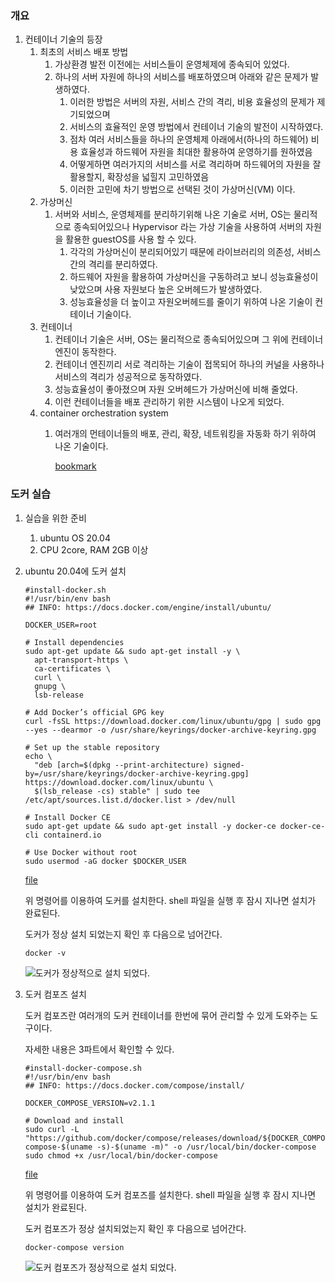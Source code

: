 
### 개요

1. 컨테이너 기술의 등장
	1. 최초의 서비스 배포 방법
		1. 가상환경 발전 이전에는 서비스들이 운영체제에 종속되어 있었다.
		2. 하나의 서버 자원에 하나의 서비스를 배포하였으며 아래와 같은 문제가 발생하였다.
			1. 이러한 방법은 서버의 자원, 서비스 간의 격리, 비용 효율성의 문제가 제기되었으며
			2. 서비스의 효율적인 운영 방법에서 컨테이너 기술의 발전이 시작하였다.
			3. 점차 여러 서비스들을 하나의 운영체제 아래에서(하나의 하드웨어) 비용 효율성과 하드웨어 자원을 최대한 활용하여 운영하기를 원하였음
			4. 어떻게하면 여러가지의 서비스를 서로 격리하며 하드웨어의 자원을 잘 활용할지, 확장성을 넓힐지 고민하였음
			5. 이러한 고민에 차기 방법으로 선택된 것이 가상머신(VM) 이다.
	2. 가상머신
		1. 서버와 서비스, 운영체제를 분리하기위해 나온 기술로 서버, OS는 물리적으로 종속되어있으나 Hypervisor 라는 가상 기술을 사용하여 서버의 자원을 활용한 guestOS를 사용 할 수 있다.
			1. 각각의 가상머신이 분리되어있기 때문에 라이브러리의 의존성, 서비스간의 격리를 분리하였다.
			2. 하드웨어 자원을 활용하여 가상머신을 구동하려고 보니 성능효율성이 낮았으며 사용 자원보다 높은 오버헤드가 발생하였다.
			3. 성능효율성을 더 높이고 자원오버헤드를 줄이기 위하여 나온 기술이 컨테이너 기술이다.
	3. 컨테이너
		1. 컨테이너 기술은 서버, OS는 물리적으로 종속되어있으며 그 위에 컨테이너 엔진이 동작한다.
		2. 컨테이너 엔진끼리 서로 격리하는 기술이 접목되어 하나의 커널을 사용하나 서비스의 격리가 성공적으로 동작하였다.
		3. 성능효율성이 좋아졌으며 자원 오버헤드가 가상머신에 비해 줄었다.
		4. 이런 컨테이너들을 배포 관리하기 위한 시스템이 나오게 되었다.
	4. container orchestration system
		1. 여러개의 먼테이너들의 배포, 관리, 확장, 네트워킹을 자동화 하기 위하여 나온 기술이다.

			[bookmark](https://www.redhat.com/ko/topics/containers/what-is-container-orchestration)


### 도커 실습

1. 실습을 위한 준비
	1. ubuntu OS 20.04
	2. CPU 2core, RAM 2GB 이상
2. ubuntu 20.04에 도커 설치

	```shell
	#install-docker.sh
	#!/usr/bin/env bash
	## INFO: https://docs.docker.com/engine/install/ubuntu/
	
	DOCKER_USER=root
	
	# Install dependencies
	sudo apt-get update && sudo apt-get install -y \
	  apt-transport-https \
	  ca-certificates \
	  curl \
	  gnupg \
	  lsb-release
	
	# Add Docker’s official GPG key
	curl -fsSL https://download.docker.com/linux/ubuntu/gpg | sudo gpg --yes --dearmor -o /usr/share/keyrings/docker-archive-keyring.gpg
	
	# Set up the stable repository
	echo \
	  "deb [arch=$(dpkg --print-architecture) signed-by=/usr/share/keyrings/docker-archive-keyring.gpg] https://download.docker.com/linux/ubuntu \
	  $(lsb_release -cs) stable" | sudo tee /etc/apt/sources.list.d/docker.list > /dev/null
	
	# Install Docker CE
	sudo apt-get update && sudo apt-get install -y docker-ce docker-ce-cli containerd.io
	
	# Use Docker without root
	sudo usermod -aG docker $DOCKER_USER
	```


	[file](https://s3.us-west-2.amazonaws.com/secure.notion-static.com/3747b92e-925d-4308-b0bd-49fe6e554e39/install-docker.sh?X-Amz-Algorithm=AWS4-HMAC-SHA256&X-Amz-Content-Sha256=UNSIGNED-PAYLOAD&X-Amz-Credential=AKIAT73L2G45EIPT3X45%2F20230924%2Fus-west-2%2Fs3%2Faws4_request&X-Amz-Date=20230924T112255Z&X-Amz-Expires=3600&X-Amz-Signature=fe7efcdb7bf9eef56c727d7572fd80946db30436813e5a9a664d848ce358da90&X-Amz-SignedHeaders=host&x-id=GetObject)


	위 명령어를 이용하여 도커를 설치한다. shell 파일을 실행 후 잠시 지나면 설치가 완료된다.


	도커가 정상 설치 되었는지 확인 후 다음으로 넘어간다.


	```shell
	docker -v
	```


	![도커가 정상적으로 설치 되었다.](https://s3.us-west-2.amazonaws.com/secure.notion-static.com/d62fa6ed-4e89-4304-8029-25770a9c4bf2/Untitled.png?X-Amz-Algorithm=AWS4-HMAC-SHA256&X-Amz-Content-Sha256=UNSIGNED-PAYLOAD&X-Amz-Credential=AKIAT73L2G45EIPT3X45%2F20230924%2Fus-west-2%2Fs3%2Faws4_request&X-Amz-Date=20230924T112255Z&X-Amz-Expires=3600&X-Amz-Signature=c2ae374589605f741c6a01564007e795b20d116dc35e22c68cf23c66e98c700f&X-Amz-SignedHeaders=host&x-id=GetObject)

3. 도커 컴포즈 설치

	도커 컴포즈란 여러개의 도커 컨테이너를 한번에 묶어 관리할 수 있게 도와주는 도구이다.


	자세한 내용은 3파트에서 확인할 수 있다.


	```shell
	#install-docker-compose.sh
	#!/usr/bin/env bash
	## INFO: https://docs.docker.com/compose/install/
	
	DOCKER_COMPOSE_VERSION=v2.1.1
	
	# Download and install
	sudo curl -L "https://github.com/docker/compose/releases/download/${DOCKER_COMPOSE_VERSION}/docker-compose-$(uname -s)-$(uname -m)" -o /usr/local/bin/docker-compose
	sudo chmod +x /usr/local/bin/docker-compose
	```


	[file](https://s3.us-west-2.amazonaws.com/secure.notion-static.com/53174ee1-409f-4198-ac39-6d0fd2fe3879/install-docker-compose.sh?X-Amz-Algorithm=AWS4-HMAC-SHA256&X-Amz-Content-Sha256=UNSIGNED-PAYLOAD&X-Amz-Credential=AKIAT73L2G45EIPT3X45%2F20230924%2Fus-west-2%2Fs3%2Faws4_request&X-Amz-Date=20230924T112256Z&X-Amz-Expires=3600&X-Amz-Signature=4dcdd564132b005ac2c62c4d67354561ee352fa8bc90b677f2aaeeb77b64cfd3&X-Amz-SignedHeaders=host&x-id=GetObject)


	위 명령어를 이용하여 도커 컴포즈를 설치한다. shell 파일을 실행 후 잠시 지나면 설치가 완료된다.


	도커 컴포즈가 정상 설치되었는지 확인 후 다음으로 넘어간다.


	```shell
	docker-compose version
	```


	![도커 컴포즈가 정상적으로 설치 되었다.](https://s3.us-west-2.amazonaws.com/secure.notion-static.com/aae9817f-a580-4a43-876c-00444f55a502/Untitled.png?X-Amz-Algorithm=AWS4-HMAC-SHA256&X-Amz-Content-Sha256=UNSIGNED-PAYLOAD&X-Amz-Credential=AKIAT73L2G45EIPT3X45%2F20230924%2Fus-west-2%2Fs3%2Faws4_request&X-Amz-Date=20230924T112256Z&X-Amz-Expires=3600&X-Amz-Signature=3cf9c0e28d291d94401892f3df6c1d5d3e73e3979644c1ba8f6870c5465885f8&X-Amz-SignedHeaders=host&x-id=GetObject)

